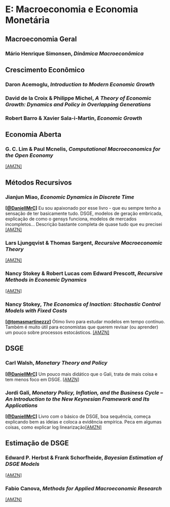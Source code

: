 # E:	Macroeconomia e Economia Monetária

## Macroeconomia Geral

### Mário Henrique Simonsen, *Dinâmica Macroeconômica*

## Crescimento Econômico

### Daron Acemoglu, *Introduction to Modern Economic Growth*

### David de la Croix & Philippe Michel, *A Theory of Economic Growth: Dynamics and Policy in Overlapping Generations*

### Robert Barro & Xavier Sala-i-Martin, *Economic Growth*

## Economia Aberta

### G. C. Lim & Paul Mcnelis, *Computational Macroeconomics for the Open Economy*

[[AMZN]](https://www.amazon.com.br/Computational-Macroeconomics-Open-Economy-Lim/dp/0262123061/)

## Métodos Recursivos

### Jianjun Miao, *Economic Dynamics in Discrete Time*

**[[@DaniellMrC](https://twitter.com/DaniellMrC)]** Eu sou apaixonado por esse livro - que eu sempre tenho a sensação de ter basicamente tudo. DSGE, modelos de geração embricada, explicação de como o gensys funciona, modelos de mercados incompletos... Descrição bastante completa de quase tudo que eu precisei [[AMZN]](https://www.amazon.com.br/Economic-Dynamics-Discrete-Time-Jianjun/dp/0262043629/)

### Lars Ljungqvist & Thomas Sargent, *Recursive Macroeconomic Theory*

[[AMZN]](https://www.amazon.com.br/Recursive-Macroeconomic-Theory-Lars-Ljungqvist/dp/0262018748)

### Nancy Stokey & Robert Lucas com Edward Prescott, *Recursive Methods in Economic Dynamics*

[[AMZN]](https://www.amazon.com.br/Recursive-Methods-Economic-Dynamics-Stokey/dp/0674750969)

### Nancy Stokey, *The Economics of Inaction: Stochastic Control Models with Fixed Costs*

**[[@tomasmartinezzz](https://twitter.com/tomasmartinezzz)]** Ótimo livro para estudar modelos em tempo contínuo. Também é muito útil para economistas que querem revisar (ou aprender) um pouco sobre processos estocásticos. [[AMZN]](https://www.amazon.com.br/Economics-Inaction-Stochastic-Control-Models/dp/0691135053/)

## DSGE

### Carl Walsh, *Monetary Theory and Policy*

**[[@DaniellMrC](https://twitter.com/DaniellMrC)]** Um pouco mais didático que o Gali, trata de mais coisa e tem menos foco em DSGE. [[AMZN]](https://www.amazon.com.br/Monetary-Theory-Policy-Carl-Walsh/dp/0262013770)

### Jordi Gali, *Monetary Policy, Inflation, and the Business Cycle – An Introduction to the New Keynesian Framework and Its Applications*

**[[@DaniellMrC](https://twitter.com/DaniellMrC)]** Livro com o básico de DSGE, boa sequência, começa explicando bem as ideias e coloca a evidência empírica. Peca em algumas coisas, como explicar log linearização[[AMZN]](https://www.amazon.com.br/Monetary-Policy-Inflation-Business-Cycle/dp/0691164789)

## Estimação de DSGE

###  Edward P. Herbst & Frank Schorfheide, *Bayesian Estimation of DSGE Models*

[[AMZN]](https://www.amazon.com.br/Bayesian-Estimation-Models-Edward-Herbst/dp/0691161089)

### Fabio Canova, *Methods for Applied Macroeconomic Research*

[[AMZN]](https://www.amazon.com.br/Methods-Applied-Macroeconomic-Research-English-ebook/dp/B006CQ5CA4)
